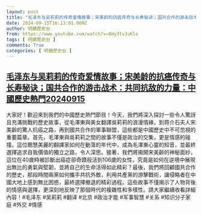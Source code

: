 ```yaml
---
layout: post
title: "毛泽东与吴莉莉的传奇爱情故事；宋美龄的抗癌传奇与长寿秘诀；国共合作的游击战术：共同抗敌的力量：中國歷史熱門20240915"
date: 2024-09-15T16:13:01.000Z
author: 明鏡歷史台
from: https://www.youtube.com/watch?v=8Hy3tv3uKlo
tags: [ 明鏡歷史台 ]
comments: True
categories: [ 明鏡歷史台 ]
---
```

<!--1726416781000-->
[毛泽东与吴莉莉的传奇爱情故事；宋美龄的抗癌传奇与长寿秘诀；国共合作的游击战术：共同抗敌的力量：中國歷史熱門20240915](https://www.youtube.com/watch?v=8Hy3tv3uKlo)
------

<div>
大家好！歡迎來到我們的中國歷史熱門節目！今天，我們將深入探討一些令人驚訝且充滿挑戰的歷史故事，從毛澤東與美女翻譯吳莉莉的浪漫情緣，到蒋介石夫人宋美齡的驚人抗癌之路，再到國共合作的軍事聯盟，這些都是中國歷史中不可忽視的重要篇章。首先，毛澤東與吳莉莉之間的故事不僅是政治的交集，更是情感的碰撞。這位聰慧美麗的翻譯家如何在動蕩的年代中，成為毛澤東心靈的知音，並最終選擇追求自我價值的獨立之路，令人深思。接著，我們將揭開宋美齡的神秘面紗，這位在40歲時被診斷出癌症卻奇蹟般活到106歲的女性，究竟是如何在逆境中展現出無比的勇氣與堅韌，並將自己的生命活得如此精彩？最後，我們將回顧國共合作的歷史，那段時間兩黨如何攜手共抗外敵，利用共產黨的游擊戰術，讓侵略者在中國大地上感到無比困惑，最終選擇撤退的精彩過程。這些故事不僅揭示了人物背後的情感與選擇，更深刻地反映了那個時代的複雜性和多樣性。請大家繼續收看詳細內容！#毛泽东 #吴莉莉 #翻译 #北京 #政治才能 #军事智慧 #关系 #知识分子家庭 #外交 #情感
</div>
